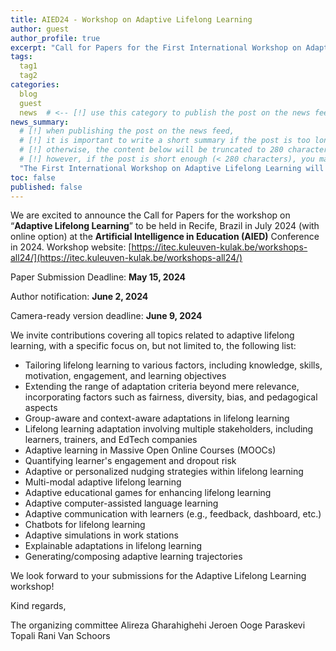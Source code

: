 ```yaml
---
title: AIED24 - Workshop on Adaptive Lifelong Learning
author: guest
author_profile: true
excerpt: "Call for Papers for the First International Workshop on Adaptive Lifelong Learning"
tags:
  tag1
  tag2
categories:
  blog
  guest
  news  # <-- [!] use this category to publish the post on the news feed  
news_summary: 
  # [!] when publishing the post on the news feed,
  # [!] it is important to write a short summary if the post is too long (~several paragraphs)
  # [!] otherwise, the content below will be truncated to 280 characters on the news feed
  # [!] however, if the post is short enough (< 280 characters), you may disregard this option
  "The First International Workshop on Adaptive Lifelong Learning will be held at AIED24 in Recife, Brazil in July 2024."
toc: false
published: false
---
```



We are excited to announce the Call for Papers for the workshop on “**Adaptive Lifelong Learning**” to be held in Recife, Brazil in July 2024 (with online option) at the **Artificial Intelligence in Education (AIED)** Conference in 2024.
Workshop website: [https://itec.kuleuven-kulak.be/workshops-all24/](https://itec.kuleuven-kulak.be/workshops-all24/)

Paper Submission Deadline: **May 15, 2024**

Author notification: **June 2, 2024**

Camera-ready version deadline: **June 9, 2024**

We invite contributions covering all topics related to adaptive lifelong learning, with a specific focus on, but not limited to, the following list:
- Tailoring lifelong learning to various factors, including knowledge, skills, motivation, engagement, and learning objectives
- Extending the range of adaptation criteria beyond mere relevance, incorporating factors such as fairness, diversity, bias, and pedagogical aspects
- Group-aware and context-aware adaptations in lifelong learning
- Lifelong learning adaptation involving multiple stakeholders, including learners, trainers, and EdTech companies
- Adaptive learning in Massive Open Online Courses (MOOCs)
- Quantifying learner's engagement and dropout risk
- Adaptive or personalized nudging strategies within lifelong learning
- Multi-modal adaptive lifelong learning
- Adaptive educational games for enhancing lifelong learning
- Adaptive computer-assisted language learning
- Adaptive communication with learners (e.g., feedback, dashboard, etc.)
- Chatbots for lifelong learning
- Adaptive simulations in work stations
- Explainable adaptations in lifelong learning
- Generating/composing adaptive learning trajectories

We look forward to your submissions for the Adaptive Lifelong Learning workshop!

Kind regards, 

The organizing committee
Alireza Gharahighehi
Jeroen Ooge
Paraskevi Topali 
Rani Van Schoors 
